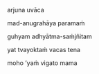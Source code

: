 arjuna uvāca

mad-anugrahāya paramaṁ

guhyam adhyātma-saṁjñitam

yat tvayoktaṁ vacas tena

moho ’yaṁ vigato mama